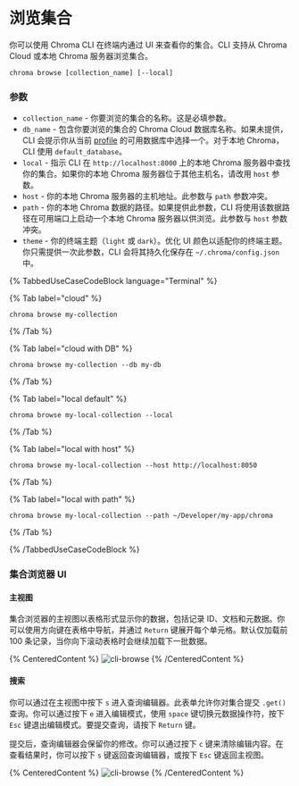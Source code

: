 # 浏览集合

你可以使用 Chroma CLI 在终端内通过 UI 来查看你的集合。CLI 支持从 Chroma Cloud 或本地 Chroma 服务器浏览集合。

```terminal
chroma browse [collection_name] [--local]
```

### 参数

* `collection_name` - 你要浏览的集合的名称。这是必填参数。
* `db_name` - 包含你要浏览的集合的 Chroma Cloud 数据库名称。如果未提供，CLI 会提示你从当前 [profile](./profile) 的可用数据库中选择一个。对于本地 Chroma，CLI 使用 `default_database`。
* `local` - 指示 CLI 在 `http://localhost:8000` 上的本地 Chroma 服务器中查找你的集合。如果你的本地 Chroma 服务器位于其他主机名，请改用 `host` 参数。
* `host` - 你的本地 Chroma 服务器的主机地址。此参数与 `path` 参数冲突。
* `path` - 你的本地 Chroma 数据的路径。如果提供此参数，CLI 将使用该数据路径在可用端口上启动一个本地 Chroma 服务器以供浏览。此参数与 `host` 参数冲突。
* `theme` - 你的终端主题（`light` 或 `dark`）。优化 UI 颜色以适配你的终端主题。你只需提供一次此参数，CLI 会将其持久化保存在 `~/.chroma/config.json` 中。

{% TabbedUseCaseCodeBlock language="Terminal" %}

{% Tab label="cloud" %}
```terminal
chroma browse my-collection 
```
{% /Tab %}

{% Tab label="cloud with DB" %}
```terminal
chroma browse my-collection --db my-db
```
{% /Tab %}

{% Tab label="local default" %}
```terminal
chroma browse my-local-collection --local 
```
{% /Tab %}

{% Tab label="local with host" %}
```terminal
chroma browse my-local-collection --host http://localhost:8050 
```
{% /Tab %}

{% Tab label="local with path" %}
```terminal
chroma browse my-local-collection --path ~/Developer/my-app/chroma 
```
{% /Tab %}

{% /TabbedUseCaseCodeBlock %}

### 集合浏览器 UI

#### 主视图

集合浏览器的主视图以表格形式显示你的数据，包括记录 ID、文档和元数据。你可以使用方向键在表格中导航，并通过 `Return` 键展开每个单元格。默认仅加载前 100 条记录，当你向下滚动表格时会继续加载下一批数据。

{% CenteredContent %}
![cli-browse](/cli/cli-browse.png)
{% /CenteredContent %}

#### 搜索

你可以通过在主视图中按下 `s` 进入查询编辑器。此表单允许你对集合提交 `.get()` 查询。你可以通过按下 `e` 进入编辑模式，使用 `space` 键切换元数据操作符，按下 `Esc` 键退出编辑模式。要提交查询，请按下 `Return` 键。

提交后，查询编辑器会保留你的修改。你可以通过按下 `c` 键来清除编辑内容。在查看结果时，你可以按下 `s` 键返回查询编辑器，或按下 `Esc` 键返回主视图。

{% CenteredContent %}
![cli-browse](/cli/cli-browse-query.png)
{% /CenteredContent %}